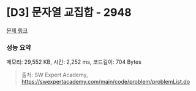 # [D3] 문자열 교집합 - 2948 

[문제 링크](https://swexpertacademy.com/main/code/problem/problemDetail.do?contestProbId=AV-Un3G64SUDFAXr) 

### 성능 요약

메모리: 29,552 KB, 시간: 2,252 ms, 코드길이: 704 Bytes



> 출처: SW Expert Academy, https://swexpertacademy.com/main/code/problem/problemList.do
